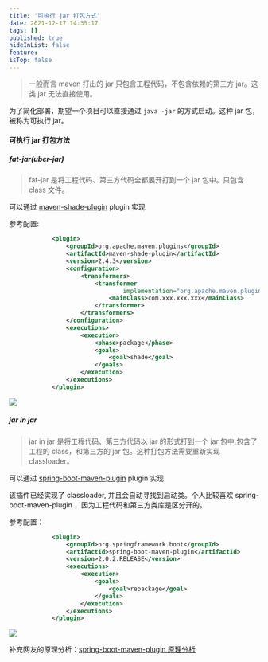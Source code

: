 ```yaml
---
title: '可执行 jar 打包方式'
date: 2021-12-17 14:35:17
tags: []
published: true
hideInList: false
feature: 
isTop: false
---
```

> 一般而言 maven 打出的 jar 只包含工程代码，不包含依赖的第三方 jar。这类 jar 无法直接使用。

为了简化部署，期望一个项目可以直接通过 `java -jar` 的方式启动。这种 jar 包，被称为可执行 jar。

#### 可执行 jar 打包方法

##### fat-jar(uber-jar)

> fat-jar 是将工程代码、第三方代码全都展开打到一个 jar 包中。只包含 class 文件。

可以通过 [maven-shade-plugin](https://maven.apache.org/plugins/maven-shade-plugin/) plugin 实现

参考配置:

```xml
            <plugin>
                <groupId>org.apache.maven.plugins</groupId>
                <artifactId>maven-shade-plugin</artifactId>
                <version>2.4.3</version>
                <configuration>
                    <transformers>
                        <transformer
                                implementation="org.apache.maven.plugins.shade.resource.ManifestResourceTransformer">
                            <mainClass>com.xxx.xxx.xxx</mainClass>
                        </transformer>
                    </transformers>
                </configuration>
                <executions>
                    <execution>
                        <phase>package</phase>
                        <goals>
                            <goal>shade</goal>
                        </goals>
                    </execution>
                </executions>
            </plugin>
```



![](https://image.yuhaowin.com/2021/12/15/195946.png)

##### jar in jar

> jar in jar 是将工程代码、第三方代码以 jar 的形式打到一个 jar 包中,包含了工程的 class，和第三方的 jar 包。这种打包方法需要重新实现 classloader。

可以通过 [spring-boot-maven-plugin](https://docs.spring.io/spring-boot/docs/current/maven-plugin/reference/htmlsingle/) plugin 实现

该插件已经实现了 classloader, 并且会自动寻找到启动类。个人比较喜欢 spring-boot-maven-plugin ，因为工程代码和第三方类库是区分开的。

参考配置：

```xml
            <plugin>
                <groupId>org.springframework.boot</groupId>
                <artifactId>spring-boot-maven-plugin</artifactId>
                <version>2.0.2.RELEASE</version>
                <executions>
                    <execution>
                        <goals>
                            <goal>repackage</goal>
                        </goals>
                    </execution>
                </executions>
            </plugin>
```



![](https://image.yuhaowin.com/2021/12/15/200013.png)





补充网友的原理分析：[spring-boot-maven-plugin 原理分析](https://blog.csdn.net/ttzommed/article/details/114984341)


